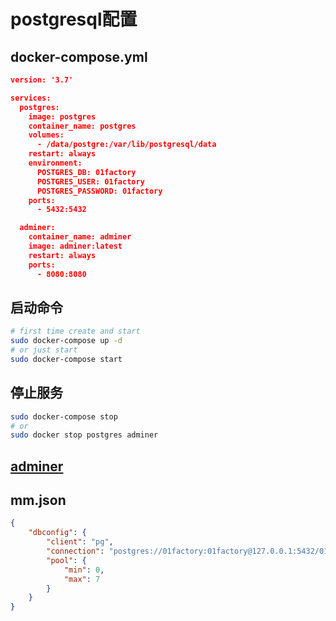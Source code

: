 # postgresql配置

## docker-compose.yml

```json
version: '3.7'

services:
  postgres:
    image: postgres
    container_name: postgres
    volumes:
      - /data/postgre:/var/lib/postgresql/data
    restart: always
    environment:
      POSTGRES_DB: 01factory
      POSTGRES_USER: 01factory
      POSTGRES_PASSWORD: 01factory
    ports:
      - 5432:5432

  adminer:
    container_name: adminer
    image: adminer:latest
    restart: always
    ports:
      - 8080:8080
```

## 启动命令

```sh
# first time create and start
sudo docker-compose up -d
# or just start
sudo docker-compose start
```

## 停止服务

```sh
sudo docker-compose stop
# or
sudo docker stop postgres adminer
```

## [adminer](http://127.0.0.1:8080/?pgsql=postgres&username=01factory&db=01factory)

## mm.json

```json
{
	"dbconfig": {
		"client": "pg",
		"connection": "postgres://01factory:01factory@127.0.0.1:5432/01factory",
		"pool": {
			"min": 0,
			"max": 7
		}
	}
}
```
